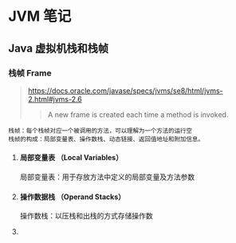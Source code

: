 # JVM 笔记

## Java 虚拟机栈和栈帧

### **栈帧 Frame**  

> https://docs.oracle.com/javase/specs/jvms/se8/html/jvms-2.html#jvms-2.6
>
> >A new frame is created each time a method is invoked. 

````
栈帧：每个栈帧对应一个被调用的方法，可以理解为一个方法的运行空
栈帧的构成：局部变量表、操作数栈、动态链接、返回值地址和附加信息。
````

1. #### 局部变量表 （Local Variables）

   局部变量表：用于存放方法中定义的局部变量及方法参数

2. #### 操作数据栈 （Operand Stacks）

   操作数栈：以压栈和出栈的方式存储操作数

3.